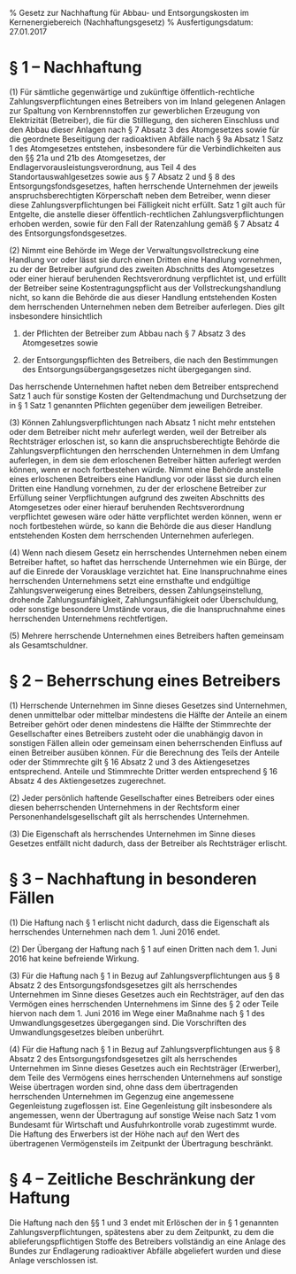 % Gesetz zur Nachhaftung für Abbau- und Entsorgungskosten im Kernenergiebereich  (Nachhaftungsgesetz)
% Ausfertigungsdatum: 27.01.2017
 
# § 1 – Nachhaftung

(1) Für sämtliche gegenwärtige und zukünftige öffentlich-rechtliche Zahlungsverpflichtungen eines Betreibers von im Inland gelegenen Anlagen zur Spaltung von Kernbrennstoffen zur gewerblichen Erzeugung von Elektrizität (Betreiber), die für die Stilllegung, den sicheren Einschluss und den Abbau dieser Anlagen nach § 7 Absatz 3 des Atomgesetzes sowie für die geordnete Beseitigung der radioaktiven Abfälle nach § 9a Absatz 1 Satz 1 des Atomgesetzes entstehen, insbesondere für die Verbindlichkeiten aus den §§ 21a und 21b des Atomgesetzes, der Endlagervorausleistungsverordnung, aus Teil 4 des Standortauswahlgesetzes sowie aus § 7 Absatz 2 und § 8 des Entsorgungsfondsgesetzes, haften herrschende Unternehmen der jeweils anspruchsberechtigten Körperschaft neben dem Betreiber, wenn dieser diese Zahlungsverpflichtungen bei Fälligkeit nicht erfüllt. Satz 1 gilt auch für Entgelte, die anstelle dieser öffentlich-rechtlichen Zahlungsverpflichtungen erhoben werden, sowie für den Fall der Ratenzahlung gemäß § 7 Absatz 4 des Entsorgungsfondsgesetzes.

(2) Nimmt eine Behörde im Wege der Verwaltungsvollstreckung eine Handlung vor oder lässt sie durch einen Dritten eine Handlung vornehmen, zu der der Betreiber aufgrund des zweiten Abschnitts des Atomgesetzes oder einer hierauf beruhenden Rechtsverordnung verpflichtet ist, und erfüllt der Betreiber seine Kostentragungspflicht aus der Vollstreckungshandlung nicht, so kann die Behörde die aus dieser Handlung entstehenden Kosten dem herrschenden Unternehmen neben dem Betreiber auferlegen. Dies gilt insbesondere hinsichtlich

1. der Pflichten der Betreiber zum Abbau nach § 7 Absatz 3 des Atomgesetzes sowie

2. der Entsorgungspflichten des Betreibers, die nach den Bestimmungen des Entsorgungsübergangsgesetzes nicht übergegangen sind.

Das herrschende Unternehmen haftet neben dem Betreiber entsprechend Satz 1 auch für sonstige Kosten der Geltendmachung und Durchsetzung der in § 1 Satz 1 genannten Pflichten gegenüber dem jeweiligen Betreiber.

(3) Können Zahlungsverpflichtungen nach Absatz 1 nicht mehr entstehen oder dem Betreiber nicht mehr auferlegt werden, weil der Betreiber als Rechtsträger erloschen ist, so kann die anspruchsberechtigte Behörde die Zahlungsverpflichtungen den herrschenden Unternehmen in dem Umfang auferlegen, in dem sie dem erloschenen Betreiber hätten auferlegt werden können, wenn er noch fortbestehen würde. Nimmt eine Behörde anstelle eines erloschenen Betreibers eine Handlung vor oder lässt sie durch einen Dritten eine Handlung vornehmen, zu der der erloschene Betreiber zur Erfüllung seiner Verpflichtungen aufgrund des zweiten Abschnitts des Atomgesetzes oder einer hierauf beruhenden Rechtsverordnung verpflichtet gewesen wäre oder hätte verpflichtet werden können, wenn er noch fortbestehen würde, so kann die Behörde die aus dieser Handlung entstehenden Kosten dem herrschenden Unternehmen auferlegen.

(4) Wenn nach diesem Gesetz ein herrschendes Unternehmen neben einem Betreiber haftet, so haftet das herrschende Unternehmen wie ein Bürge, der auf die Einrede der Vorausklage verzichtet hat. Eine Inanspruchnahme eines herrschenden Unternehmens setzt eine ernsthafte und endgültige Zahlungsverweigerung eines Betreibers, dessen Zahlungseinstellung, drohende Zahlungsunfähigkeit, Zahlungsunfähigkeit oder Überschuldung, oder sonstige besondere Umstände voraus, die die Inanspruchnahme eines herrschenden Unternehmens rechtfertigen.

(5) Mehrere herrschende Unternehmen eines Betreibers haften gemeinsam als Gesamtschuldner.

# § 2 – Beherrschung eines Betreibers

(1) Herrschende Unternehmen im Sinne dieses Gesetzes sind Unternehmen, denen unmittelbar oder mittelbar mindestens die Hälfte der Anteile an einem Betreiber gehört oder denen mindestens die Hälfte der Stimmrechte der Gesellschafter eines Betreibers zusteht oder die unabhängig davon in sonstigen Fällen allein oder gemeinsam einen beherrschenden Einfluss auf einen Betreiber ausüben können. Für die Berechnung des Teils der Anteile oder der Stimmrechte gilt § 16 Absatz 2 und 3 des Aktiengesetzes entsprechend. Anteile und Stimmrechte Dritter werden entsprechend § 16 Absatz 4 des Aktiengesetzes zugerechnet.

(2) Jeder persönlich haftende Gesellschafter eines Betreibers oder eines diesen beherrschenden Unternehmens in der Rechtsform einer Personenhandelsgesellschaft gilt als herrschendes Unternehmen.

(3) Die Eigenschaft als herrschendes Unternehmen im Sinne dieses Gesetzes entfällt nicht dadurch, dass der Betreiber als Rechtsträger erlischt.

# § 3 – Nachhaftung in besonderen Fällen

(1) Die Haftung nach § 1 erlischt nicht dadurch, dass die Eigenschaft als herrschendes Unternehmen nach dem 1. Juni 2016 endet.

(2) Der Übergang der Haftung nach § 1 auf einen Dritten nach dem 1. Juni 2016 hat keine befreiende Wirkung.

(3) Für die Haftung nach § 1 in Bezug auf Zahlungsverpflichtungen aus § 8 Absatz 2 des Entsorgungsfondsgesetzes gilt als herrschendes Unternehmen im Sinne dieses Gesetzes auch ein Rechtsträger, auf den das Vermögen eines herrschenden Unternehmens im Sinne des § 2 oder Teile hiervon nach dem 1. Juni 2016 im Wege einer Maßnahme nach § 1 des Umwandlungsgesetzes übergegangen sind. Die Vorschriften des Umwandlungsgesetzes bleiben unberührt.

(4) Für die Haftung nach § 1 in Bezug auf Zahlungsverpflichtungen aus § 8 Absatz 2 des Entsorgungsfondsgesetzes gilt als herrschendes Unternehmen im Sinne dieses Gesetzes auch ein Rechtsträger (Erwerber), dem Teile des Vermögens eines herrschenden Unternehmens auf sonstige Weise übertragen worden sind, ohne dass dem übertragenden herrschenden Unternehmen im Gegenzug eine angemessene Gegenleistung zugeflossen ist. Eine Gegenleistung gilt insbesondere als angemessen, wenn der Übertragung auf sonstige Weise nach Satz 1 vom Bundesamt für Wirtschaft und Ausfuhrkontrolle vorab zugestimmt wurde. Die Haftung des Erwerbers ist der Höhe nach auf den Wert des übertragenen Vermögensteils im Zeitpunkt der Übertragung beschränkt.

# § 4 – Zeitliche Beschränkung der Haftung

Die Haftung nach den §§ 1 und 3 endet mit Erlöschen der in § 1 genannten Zahlungsverpflichtungen, spätestens aber zu dem Zeitpunkt, zu dem die ablieferungspflichtigen Stoffe des Betreibers vollständig an eine Anlage des Bundes zur Endlagerung radioaktiver Abfälle abgeliefert wurden und diese Anlage verschlossen ist.
